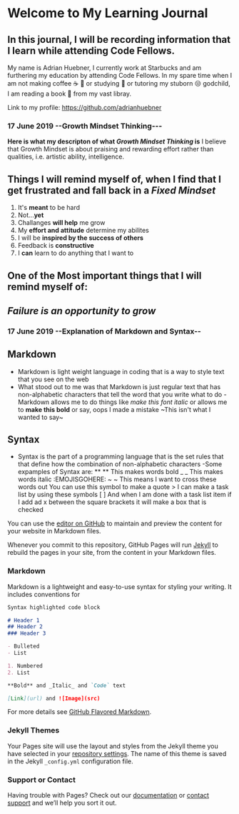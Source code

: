 # Welcome to My Learning Journal
## In this journal, I will be recording information that I learn while attending Code Fellows. 

My name is Adrian Huebner, I currently work at Starbucks and am furthering my education by attending Code Fellows. In my spare time when I am not making coffee :coffee: :tea: or studying :school_satchel: or tutoring my stuborn :unamused: godchild, I am reading a book :book: from my vast libray.

Link to my profile: https://github.com/adrianhuebner

### 17 June 2019 --Growth Mindset Thinking---
**Here is what my descripton of what _Growth Mindset Thinking_ is**
I believe that Growth Mindset is about praising and rewarding effort rather than qualities, i.e. artistic ability, intelligence.

## Things I will remind myself of, when I find that I get frustrated and fall back in a _Fixed Mindset_
1. It's **meant** to be hard
2. Not...**yet**
3. Challanges **will help** me grow
4. My **effort and attitude** determine my abilites
5. I will be **inspired by the success of others**
6. Feedback is **constructive**
7. I **can** learn to do anything that I want to

## One of the **Most** important things that I will remind myself of:
## _Failure is an opportunity to grow_

### 17 June 2019 --Explanation of Markdown and Syntax--

## Markdown

- Markdown is light weight language in coding that is a way to style text that you see on the web
- What stood out to me was that Markdown is just regular text that has non-alphabetic characters that tell the word that you write what to do
-Markdown allows me to do things like _make this font italic_ or allows me to **make this bold** or say, oops I made a mistake ~This isn't what I wanted to say~ 

## Syntax

- Syntax is the part of a programming language that is the set rules that that define how the combination of non-alphabetic characters 
-Some expamples of Syntax are:
** ** This makes words bold
_ _ This makes words italic 
:EMOJISGOHERE:
~ ~ This means I want to cross these words out
You can use this symbol to make a quote >
I can make a task list by using these symbols [  ]
And when I am done with a task list item if I add ad x between the square brackets it will make a box that is checked

You can use the [editor on GitHub](https://github.com/adrianhuebner/adriahuebner.github.io/edit/master/README.md) to maintain and preview the content for your website in Markdown files.

Whenever you commit to this repository, GitHub Pages will run [Jekyll](https://jekyllrb.com/) to rebuild the pages in your site, from the content in your Markdown files.

### Markdown

Markdown is a lightweight and easy-to-use syntax for styling your writing. It includes conventions for

```markdown
Syntax highlighted code block

# Header 1
## Header 2
### Header 3

- Bulleted
- List

1. Numbered
2. List

**Bold** and _Italic_ and `Code` text

[Link](url) and ![Image](src)
```

For more details see [GitHub Flavored Markdown](https://guides.github.com/features/mastering-markdown/).

### Jekyll Themes

Your Pages site will use the layout and styles from the Jekyll theme you have selected in your [repository settings](https://github.com/adrianhuebner/adriahuebner.github.io/settings). The name of this theme is saved in the Jekyll `_config.yml` configuration file.

### Support or Contact

Having trouble with Pages? Check out our [documentation](https://help.github.com/categories/github-pages-basics/) or [contact support](https://github.com/contact) and we’ll help you sort it out.
